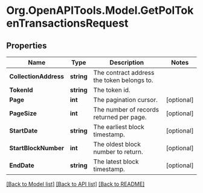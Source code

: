 # Org.OpenAPITools.Model.GetPolTokenTransactionsRequest

## Properties

Name | Type | Description | Notes
------------ | ------------- | ------------- | -------------
**CollectionAddress** | **string** | The contract address the token belongs to. | 
**TokenId** | **string** | The token id. | 
**Page** | **int** | The pagination cursor. | [optional] 
**PageSize** | **int** | The number of records returned per page. | [optional] 
**StartDate** | **string** | The earliest block timestamp. | [optional] 
**StartBlockNumber** | **int** | The oldest block number to return. | [optional] 
**EndDate** | **string** | The latest block timestamp. | [optional] 

[[Back to Model list]](../README.md#documentation-for-models) [[Back to API list]](../README.md#documentation-for-api-endpoints) [[Back to README]](../README.md)

